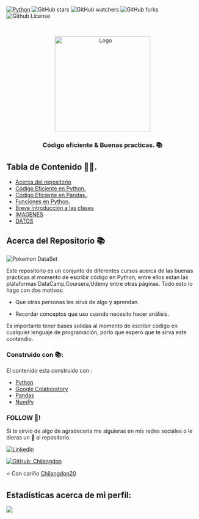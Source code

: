<!-- SECCION DE INSGINIAS -->

[![Python](https://img.shields.io/badge/-Python-black?style=flat&logo=python&link=https://github.com/hritik5102)](https://github.com/hritik5102) 
![GitHub stars](https://img.shields.io/github/stars/Chilangdon20/Codigo-Eficiente-Python?color=blueviolet)
![GitHub watchers](https://img.shields.io/github/watchers/Chilangdon20/Codigo-Eficiente-Python?color=important&logoColor=important)
![GitHub forks](https://img.shields.io/github/forks/Chilangdon20/Codigo-Eficiente-Python?color=success)
![Github License](https://img.shields.io/badge/Unlicence-red)


<!-- PORTADA Y ENCABEZADO -->


<br />
<p align="center">
  <a href="https://github.com/Chilangdon20/Codigo-Eficiente-Python">
    <img src="https://raw.githubusercontent.com/Chilangdon20/IMAGENES/master/ImagenesPython/LogoRepo.gif?token=AOSXAEF3KJIORJ2AZZCFMFK7IXCL4" alt="Logo" width="250" height="250">
  </a>

  <h3 align="center">Código eficiente & Buenas practicas. 📚</h3>


<!-- TABLA DE CONTENDIO -->
## Tabla de Contenido 🦸‍♂️.


* [Acerca del repositorio](#about-the-project)
* [Código Eficiente en Python.](https://github.com/Chilangdon20/Codigo-Eficiente-Python/tree/master/C%C3%B3digo%20Eiciente)
* [Código Eficiente en Pandas.](https://github.com/Chilangdon20/Codigo-Eficiente-Python/tree/master/C%C3%B3digo%20Eficiente%20Pandas).
* [Funciónes en Python.](https://github.com/Chilangdon20/Codigo-Eficiente-Python/tree/master/Funci%C3%B3nes%20en%20Python)
* [Breve Introducción a las clases](https://github.com/Chilangdon20/Codigo-Eficiente-Python/tree/master/Breve%20introducci%C3%B3n%20a%20las%20clases)
* [IMAGENES](https://github.com/Chilangdon20/Codigo-Eficiente-Python/tree/master/IMAGENES)
* [DATOS](https://github.com/Chilangdon20/Codigo-Eficiente-Python/tree/master/DATA/Datos)


<!-- ACERCA DEL REPOSITORIO -->
## Acerca del Repositorio 📚

![Pokemon DataSet](https://raw.githubusercontent.com/Chilangdon20/IMAGENES/master/ImagenesPython/Captura%20de%20Pantalla%202020-08-09%20a%20la(s)%2015.54.07.png?token=AOSXAEGAFSNMTONPJQ3FSSK7HGVBC)

Este repositorio es un conjunto de diferentes cursos acerca de las buenas prácticas al momento de escribír código en Python, entre ellos estan las plataformas DataCamp,Coursera,Udemy entre otras páginas.
Todo esto lo hago con dos motivos:

* Que otras personas les sirva de algo y aprendan.

* Recordar conceptos que uso cuando necesito hacer análisis.

Es importante tener bases solidas al momento de escribir código en cualquier lenguaje de programación, porlo que espero que te sirva este contendio.

<!-- HERRAMIENTAS -->
### Construido con 📚:

El contenido esta construido con : 
* [Python](https://www.python.org/)
* [Google Colaboratory](https://colab.research.google.com/notebooks/intro.ipynb)
* [Pandas](https://pandas.pydata.org/)
* [NumPy](https://numpy.org/)

<!-- CONTACTO -->

### FOLLOW 👀!

Si te sirvio de algo de agradeceria me siguieras en mis redes sociales o le dieras un 🌟 al repositorio.

<a href="https://www.linkedin.com/in/fernando-v%C3%A1zquez/" target="_blank"><img src="https://img.shields.io/badge/LinkedIn-%230077B5.svg?&style=flat-square&logo=linkedin&logoColor=white" alt="LinkedIn"></a>

[![GitHub: Chilangdon](https://img.shields.io/github/followers/Chilangdon20?label=Chilangdon20&style=social)](https://github.com/Chilangdon20)

<!--Final-->

⭐️ Con cariño [Chilangdon20](https://github.com/Chilangdon20)

    
<!--Stats-->

## Estadísticas acerca de mi perfil:

<img align = "center" src="https://github-readme-stats.vercel.app/api?username=Chilangdon20&show_icons=false">

